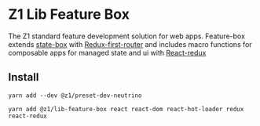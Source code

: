 # Z1 Lib Feature Box

The Z1 standard feature development solution for web apps. Feature-box extends [state-box](https://github.com/SaucecodeOfficial/zero-one-core/tree/master/libs/state-box) with [Redux-first-router](https://github.com/faceyspacey/redux-first-router) and includes macro functions for composable apps for managed state and ui with [React-redux](https://github.com/reduxjs/react-redux)

## Install

```
yarn add --dev @z1/preset-dev-neutrino

yarn add @z1/lib-feature-box react react-dom react-hot-loader redux react-redux
```
